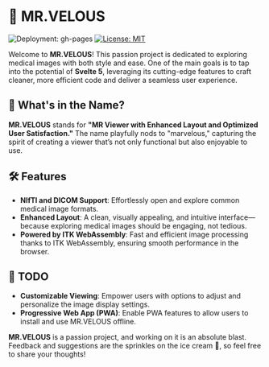 # 🩻 MR.VELOUS

![Deployment: gh-pages](https://github.com/igoresso/mr-velous/actions/workflows/deploy.yml/badge.svg)
[![License: MIT](https://img.shields.io/badge/License-MIT-yellow.svg)](https://opensource.org/licenses/MIT)

Welcome to **MR.VELOUS**! This passion project is dedicated to exploring medical images with both style and ease. One of the main goals is to tap into the potential of **Svelte 5**, leveraging its cutting-edge features to craft cleaner, more efficient code and deliver a seamless user experience.

## 🤔 What's in the Name?

**MR.VELOUS** stands for **"MR Viewer with Enhanced Layout and Optimized User Satisfaction."** The name playfully nods to "marvelous," capturing the spirit of creating a viewer that’s not only functional but also enjoyable to use.

## 🛠️ Features

- **NIfTI and DICOM Support**: Effortlessly open and explore common medical image formats.
- **Enhanced Layout**: A clean, visually appealing, and intuitive interface—because exploring medical images should be engaging, not tedious.
- **Powered by ITK WebAssembly**: Fast and efficient image processing thanks to ITK WebAssembly, ensuring smooth performance in the browser.

## 📝 TODO

- **Customizable Viewing**: Empower users with options to adjust and personalize the image display settings.
- **Progressive Web App (PWA)**: Enable PWA features to allow users to install and use MR.VELOUS offline.

**MR.VELOUS** is a passion project, and working on it is an absolute blast. Feedback and suggestions are the sprinkles on the ice cream 🍦, so feel free to share your thoughts!
